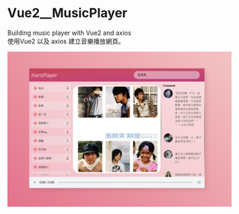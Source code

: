 # Vue2__MusicPlayer
Building music player with Vue2 and axios\
使用Vue2 以及 axios 建立音樂播放網頁。

![demo.jpg](https://github.com/hans0811/Vue2__MusicPlayer/blob/main/JPG/Demo.png)
